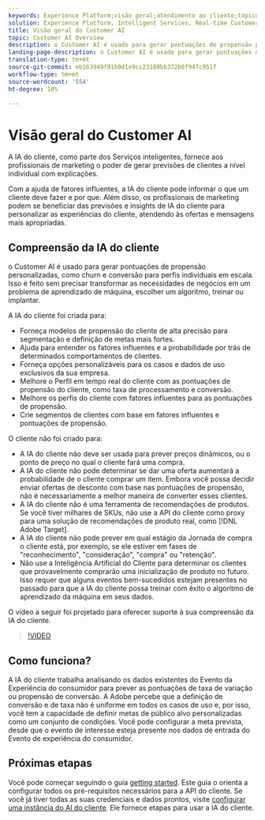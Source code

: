 ```yaml
---
keywords: Experience Platform;visão geral;atendimento ao cliente;tópicos populares;visão geral do atendimento ao cliente
solution: Experience Platform, Intelligent Services, Real-time Customer Data Platform
title: Visão geral do Customer AI
topic: Customer AI Overview
description: o Customer AI é usado para gerar pontuações de propensão personalizadas, como churn e conversão para perfis individuais em escala. Isso é feito sem precisar transformar as necessidades de negócios em um problema de aprendizado de máquina, escolher um algoritmo, treinar ou implantar.
landing-page-description: o Customer AI é usado para gerar pontuações de propensão personalizadas, como churn e conversão para perfis individuais em escala.
translation-type: tm+mt
source-git-commit: eb163949f91b0d1e9cc23180bb372b6f94fc951f
workflow-type: tm+mt
source-wordcount: '554'
ht-degree: 18%

---
```



# Visão geral do Customer AI

A IA do cliente, como parte dos Serviços inteligentes, fornece aos profissionais de marketing o poder de gerar previsões de clientes a nível individual com explicações.

Com a ajuda de fatores influentes, a IA do cliente pode informar o que um cliente deve fazer e por que. Além disso, os profissionais de marketing podem se beneficiar das previsões e insights de IA do cliente para personalizar as experiências do cliente, atendendo às ofertas e mensagens mais apropriadas.

## Compreensão da IA do cliente

o Customer AI é usado para gerar pontuações de propensão personalizadas, como churn e conversão para perfis individuais em escala. Isso é feito sem precisar transformar as necessidades de negócios em um problema de aprendizado de máquina, escolher um algoritmo, treinar ou implantar.

A IA do cliente foi criada para:

- Forneça modelos de propensão do cliente de alta precisão para segmentação e definição de metas mais fortes.
- Ajuda para entender os fatores influentes e a probabilidade por trás de determinados comportamentos de clientes.
- Forneça opções personalizáveis para os casos e dados de uso exclusivos da sua empresa.
- Melhore o Perfil em tempo real do cliente com as pontuações de propensão do cliente, como taxa de processamento e conversão.
- Melhore os perfis do cliente com fatores influentes para as pontuações de propensão.
- Crie segmentos de clientes com base em fatores influentes e pontuações de propensão.

O cliente não foi criado para:

- A IA do cliente não deve ser usada para prever preços dinâmicos, ou o ponto de preço no qual o cliente fará uma compra.
- A IA do cliente não pode determinar se dar uma oferta aumentará a probabilidade de o cliente comprar um item. Embora você possa decidir enviar ofertas de desconto com base nas pontuações de propensão, não é necessariamente a melhor maneira de converter esses clientes.
- A IA do cliente não é uma ferramenta de recomendações de produtos. Se você tiver milhares de SKUs, não use a API do cliente como proxy para uma solução de recomendações de produto real, como [!DNL Adobe Target].
- A IA do cliente não pode prever em qual estágio da Jornada de compra o cliente está, por exemplo, se ele estiver em fases de &quot;reconhecimento&quot;, &quot;consideração&quot;, &quot;compra&quot; ou &quot;retenção&quot;.
- Não use a Inteligência Artificial do Cliente para determinar os clientes que provavelmente comprarão uma inicialização de produto no futuro. Isso requer que alguns eventos bem-sucedidos estejam presentes no passado para que a IA do cliente possa treinar com êxito o algoritmo de aprendizado da máquina em seus dados.

O vídeo a seguir foi projetado para oferecer suporte à sua compreensão da IA do cliente.

>[!VIDEO](https://video.tv.adobe.com/v/32664?learn=on&quality=12)

## Como funciona?

A IA do cliente trabalha analisando os dados existentes do Evento da Experiência do consumidor para prever as pontuações de taxa de variação ou propensão de conversão. A Adobe percebe que a definição de conversão e de taxa não é uniforme em todos os casos de uso e, por isso, você tem a capacidade de definir metas de público alvo personalizadas como um conjunto de condições. Você pode configurar a meta prevista, desde que o evento de interesse esteja presente nos dados de entrada do Evento de experiência do consumidor.

## Próximas etapas

Você pode começar seguindo o guia [getting started](./getting-started.md). Este guia o orienta a configurar todos os pré-requisitos necessários para a API do cliente. Se você já tiver todas as suas credenciais e dados prontos, visite [configurar uma instância do AI do cliente](./user-guide/configure.md). Ele fornece etapas para usar a IA do cliente.